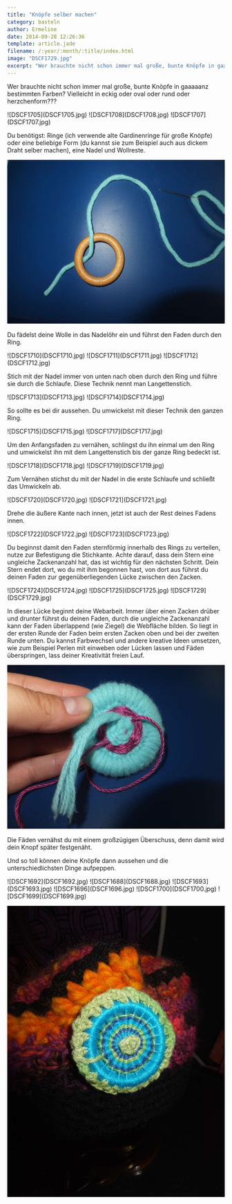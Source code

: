 ```yaml
---
title: "Knöpfe selber machen"
category: basteln
author: Ermeline
date: 2014-09-28 12:26:36
template: article.jade
filename: /:year/:month/:title/index.html
image: "DSCF1729.jpg"
excerpt: "Wer brauchte nicht schon immer mal große, bunte Knöpfe in gaaaaanz bestimmten Farben? Vielleicht in eckig oder oval oder rund oder herzchenform???"
---
```


Wer brauchte nicht schon immer mal große, bunte Knöpfe in gaaaaanz bestimmten Farben? Vielleicht in eckig oder oval oder rund oder herzchenform???


<div class="slideshow_landscape">
![DSCF1705](DSCF1705.jpg)
![DSCF1708](DSCF1708.jpg)
![DSCF1707](DSCF1707.jpg)
</div>

Du benötigst: Ringe (ich verwende alte Gardinenringe für große Knöpfe) oder eine beliebige Form (du kannst sie zum Beispiel auch aus dickem Draht selber machen), eine Nadel und Wollreste.


![DSCF1709](DSCF1709.jpg)

Du fädelst deine Wolle in das Nadelöhr ein und führst den Faden durch den Ring.


<div class="slideshow_landscape">
![DSCF1710](DSCF1710.jpg)
![DSCF1711](DSCF1711.jpg)
![DSCF1712](DSCF1712.jpg)
</div>

Stich mit der Nadel immer von unten nach oben durch den Ring und führe sie durch die Schlaufe. Diese Technik nennt man Langettenstich.


<div class="slideshow_landscape">
![DSCF1713](DSCF1713.jpg)
![DSCF1714](DSCF1714.jpg)
</div>

So sollte es bei dir aussehen. Du umwickelst mit dieser Technik den ganzen Ring.


<div class="slideshow_landscape">
![DSCF1715](DSCF1715.jpg)
![DSCF1717](DSCF1717.jpg)
</div>

Um den Anfangsfaden zu vernähen, schlingst du ihn einmal um den Ring und umwickelst ihn mit dem Langettenstich bis der ganze Ring bedeckt ist.


<div class="slideshow_landscape">
![DSCF1718](DSCF1718.jpg)
![DSCF1719](DSCF1719.jpg)
</div>

Zum Vernähen stichst du mit der Nadel in die erste Schlaufe und schließt das Umwickeln ab.


<div class="slideshow_landscape">
![DSCF1720](DSCF1720.jpg)
![DSCF1721](DSCF1721.jpg)
</div>

Drehe die äußere Kante nach innen, jetzt ist auch der Rest deines Fadens innen.


<div class="slideshow_landscape">
![DSCF1722](DSCF1722.jpg)
![DSCF1723](DSCF1723.jpg)
</div>

Du beginnst damit den Faden sternförmig innerhalb des Rings zu verteilen, nutze zur Befestigung die Stichkante. Achte darauf, dass dein Stern eine ungleiche Zackenanzahl hat, das ist wichtig für den nächsten Schritt. Dein Stern endet dort, wo du mit ihm begonnen hast, von dort aus führst du deinen Faden zur gegenüberliegenden Lücke zwischen den Zacken.


<div class="slideshow_landscape">
![DSCF1724](DSCF1724.jpg)
![DSCF1725](DSCF1725.jpg)
![DSCF1729](DSCF1729.jpg)
</div>

In dieser Lücke beginnt deine Webarbeit. Immer über einen Zacken drüber und drunter führst du deinen Faden, durch die ungleiche Zackenanzahl kann der Faden überlappend (wie Ziegel) die Webfläche bilden. So liegt in der ersten Runde der Faden beim ersten Zacken oben und bei der zweiten Runde unten. Du kannst Farbwechsel und andere kreative Ideen umsetzen, wie zum Beispiel Perlen mit einweben oder Lücken lassen und Fäden überspringen, lass deiner Kreativität freien Lauf.


![DSCF1730](DSCF1730.jpg)

Die Fäden vernähst du mit einem großzügigen Überschuss, denn damit wird dein Knopf später festgenäht.

Und so toll können deine Knöpfe dann aussehen und die unterschiedlichsten Dinge aufpeppen.

<div class="slideshow_landscape">
![DSCF1692](DSCF1692.jpg)
![DSCF1688](DSCF1688.jpg)
![DSCF1693](DSCF1693.jpg)
![DSCF1696](DSCF1696.jpg)
![DSCF1700](DSCF1700.jpg)
![DSCF1699](DSCF1699.jpg)
</div>

![DSCF1698](DSCF1698.jpg)
